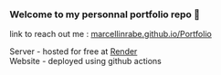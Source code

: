 ### Welcome to my personnal portfolio repo :wave:

link to reach out me : <a href="https://www.marcellinrabe.github.io/Portfolio">marcellinrabe.github.io/Portfolio</a>

Server - hosted for free at <a href="https://www.render.com">Render</a><br/>
Website - deployed using github actions
